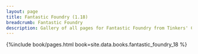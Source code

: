 ```yaml
---
layout: page
title: Fantastic Foundry (1.18)
breadcrumb: Fantastic Foundry
description: Gallery of all pages for Fantastic Foundry from Tinkers' Construct in Minecraft 1.18.2.
---
```


{%include book/pages.html book=site.data.books.fantastic_foundry_18 %}